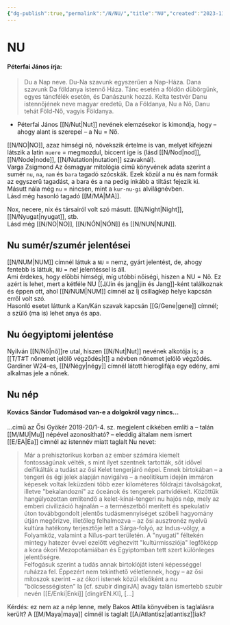 ```yaml
---
{"dg-publish":true,"permalink":"/N/NU/","title":"NU","created":"2023-11-15T01:36","updated":"2024-10-25T23:37"}
---
```



# NU

#### Péterfai János írja:

> Du a Nap neve. Du-Na szavunk egyszerűen a Nap-Háza. Dana szavunk Da földanya istennő Háza. Tánc esetén a földön dübörgünk, egyes táncfélék esetén, és Danászunk hozzá. Kelta testvér Danu istennőjének neve magyar eredetű, Da a Földanya, Nu a Nő, Danu tehát Föld-Nő, vagyis Földanya.  
- Péterfai János [[N/Nut\|Nut]] nevének elemzésekor is kimondja, hogy – ahogy alant is szerepel – a Nu = Nő.  

[[N/NO\|NO]], azaz hímségi nő, növekszik értelme is van, melyet kifejezni látszik a latin `nuere` = megmozdul, biccent ige is (lásd [[N/Nod\|nod]], [[N/Node\|node]], [[N/Nutation\|nutation]] szavaknál).  
Varga Zsigmond Az ősmagyar mitológia című könyvének adata szerint a sumér `nu`, `na`, `nam` és `bara` tagadó szócskák. Ezek közül a nu és nam formák az egyszerű tagadást, a bara és a na pedig inkább a tiltást fejezik ki.  
Másutt nála még `nu` = nincsen, mint a `kur-nu-gi` alvilágnévben.  
Lásd még hasonló tagadó [[M/MA\|MA]].  

Nox, necere, nix és társairól volt szó másutt. [[N/Night\|Night]], [[N/Nyugat\|nyugat]], stb.   
Lásd még [[N/NO\|NO]], [[N/NÓN\|NÓN]] és [[N/NUN\|NUN]].  

## Nu sumér/szumér jelentései

[[N/NUM\|NUM]] címnél láttuk a `NU` = nemz, gyárt jelentést, de, ahogy fentebb is láttuk, `NU` = ne! jelentéssel is áll.  
Ami érdekes, hogy előbbi hímségi, míg utóbbi nőiségi, hiszen a NU = Nő. Ez azért is lehet, mert a kétféle NU [[J/Jin és jang\|jin és Jang]]-ként találkoznak és éppen ott, ahol [[N/NUM\|NUM]] címnél az Íj csillagkép helye kapcsán erről volt szó.  
Hasonló esetet láttunk a Kan/Kán szavak kapcsán [[G/Gene\|gene]] címnél; a szülő (ma is) lehet anya és apa.  

## Nu óegyiptomi jelentése

Nyilván [[N/Nő\|nő]]re utal, hiszen [[N/Nut\|Nut]] nevének alkotója is; a [[T/T#T nőnemet jelölő végződés\|t]] a névben nőnemet jelölő végződés.  
Gardiner W24-es, [[N/Négy\|négy]] címnél látott hieroglifája egy edény, ami alkalmas jele a nőnek.  

## Nu nép

#### Kovács Sándor Tudomásod van-e a dolgokról vagy nincs...  

...című az Ősi Gyökér 2019-20/1-4. sz. megjelent cikkében említi a – talán [[M/MU\|Mu]] népével azonosítható? – eleddig általam nem ismert [[E/EA\|Ea]] címnél az istennév miatt taglalt Nu nevet:  
> Már a prehisztorikus korban az ember számára kiemelt fontosságúnak vélték, s mint ilyet szentnek tartották, sőt idővel deifikálták a tudást az ősi Kelet tengerjáró népei. Ennek birtokában – a tengeri és égi jelek alapján navigálva – a neolitikum idején immáron képesek voltak leküzdeni több ezer kilométeres földrajzi távolságokat, illetve "bekalandozni" az óceánok és tengerek partvidékeit. Közöttük hangúlyozottan említendő a kelet-kínai-tengeri nu hajós nép, mely az emberi civilizáció hajnalán – a természetből merített és spekulatív úton továbbgondolt jelentős tudásmennyiséget szóbeli hagyomány útján megőrizve, illetőleg felhalmozva – az ősi ausztronéz nyelvű kultúra hatékony terjesztője lett a Sárga-folyó, az Indus-völgy, a Folyamköz, valamint a Nílus-part területén. A "nyugati" féltekén mintegy hatezer évvel ezelőtt véghezvitt "kultúrmissziója" legfőképp a kora ókori Mezopotámiában és Egyiptomban tett szert különleges jelentőségre.  
> Felfogásuk szerint a tudás annak birtoklóját isteni képességgel ruházza fel. Éppezért nem tekinthető véletlennek, hogy – az ősi mítoszok szerint – az ókori istenek közül elsőként a nu "bölcsességisten" Ia \[cf. szubir dingirJA\] avagy talán ismertebb szubir nevén [[E/Enki\|Enki]] \[dingirEN.KI\], \[...\]  

Kérdés: ez nem az a nép lenne, mely Bakos Attila könyvében is taglalásra került? A [[M/Maya\|maya]] címnél is taglalt [[A/Atlantisz\|atlantisz]]iak?  